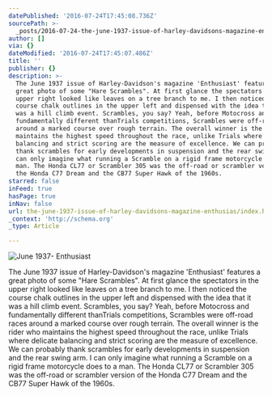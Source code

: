 ```yaml
---
datePublished: '2016-07-24T17:45:08.736Z'
sourcePath: >-
  _posts/2016-07-24-the-june-1937-issue-of-harley-davidsons-magazine-enthusias.md
author: []
via: {}
dateModified: '2016-07-24T17:45:07.486Z'
title: ''
publisher: {}
description: >-
  The June 1937 issue of Harley-Davidson's magazine 'Enthusiast' features a
  great photo of some "Hare Scrambles". At first glance the spectators in the
  upper right looked like leaves on a tree branch to me. I then noticed the
  course chalk outlines in the upper left and dispensed with the idea that it
  was a hill climb event. Scrambles, you say? Yeah, before Motocross and
  fundamentally different thanTrials competitions, Scrambles were off-road races
  around a marked course over rough terrain. The overall winner is the rider who
  maintains the highest speed throughout the race, unlike Trials where delicate
  balancing and strict scoring are the measure of excellence. We can probably
  thank scrambles for early developments in suspension and the rear swing arm. I
  can only imagine what running a Scramble on a rigid frame motorcycle does to a
  man. The Honda CL77 or Scrambler 305 was the off-road or scrambler version of
  the Honda C77 Dream and the CB77 Super Hawk of the 1960s.
starred: false
inFeed: true
hasPage: true
inNav: false
url: the-june-1937-issue-of-harley-davidsons-magazine-enthusias/index.html
_context: 'http://schema.org'
_type: Article

---
```

![June 1937- Enthusiast](https://the-grid-user-content.s3-us-west-2.amazonaws.com/e072374a-9e2b-4542-814f-4d7a9209de26.jpg)

The June 1937 issue of Harley-Davidson's magazine 'Enthusiast' features a great photo of some "Hare Scrambles". At first glance the spectators in the upper right looked like leaves on a tree branch to me. I then noticed the course chalk outlines in the upper left and dispensed with the idea that it was a hill climb event. Scrambles, you say? Yeah, before Motocross and fundamentally different thanTrials competitions, Scrambles were off-road races around a marked course over rough terrain. The overall winner is the rider who maintains the highest speed throughout the race, unlike Trials where delicate balancing and strict scoring are the measure of excellence. We can probably thank scrambles for early developments in suspension and the rear swing arm. I can only imagine what running a Scramble on a rigid frame motorcycle does to a man. The Honda CL77 or Scrambler 305 was the off-road or scrambler version of the Honda C77 Dream and the CB77 Super Hawk of the 1960s.